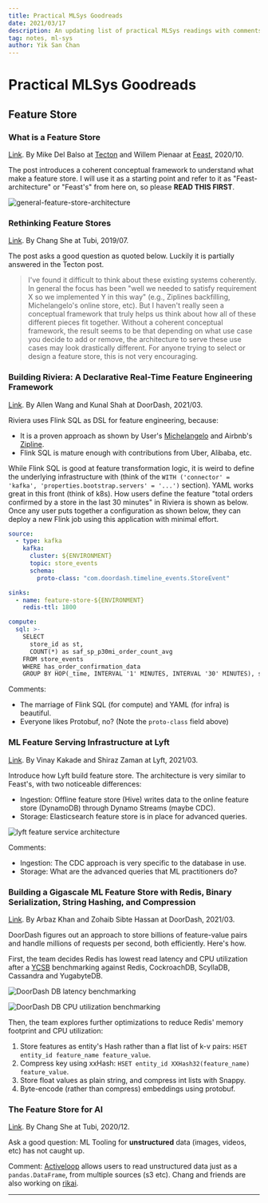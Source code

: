 ```yaml
---
title: Practical MLSys Goodreads
date: 2021/03/17
description: An updating list of practical MLSys readings with comments.
tag: notes, ml-sys
author: Yik San Chan
---
```


# Practical MLSys Goodreads

## Feature Store

### What is a Feature Store

[Link](https://www.tecton.ai/blog/what-is-a-feature-store/). By Mike Del Balso at [Tecton](https://tecton.ai) and Willem Pienaar at [Feast](https://feast.dev), 2020/10.

The post introduces a coherent conceptual framework to understand what make a feature store. I will use it as a starting point and refer to it as "Feast-architecture" or "Feast's" from here on, so please **READ THIS FIRST**.

![general-feature-store-architecture](/images/practical-mlsys-goodreads/general-feature-store-architecture.png)

### Rethinking Feature Stores

[Link](https://medium.com/data-for-ai/rethinking-feature-stores-74963c2596f0). By Chang She at Tubi, 2019/07.

The post asks a good question as quoted below. Luckily it is partially answered in the Tecton post.

> I've found it difficult to think about these existing systems coherently. In general the focus has been "well we needed to satisfy requirement X so we implemented Y in this way" (e.g., Ziplines backfilling, Michelangelo's online store, etc). But I haven't really seen a conceptual framework that truly helps us think about how all of these different pieces fit together. Without a coherent conceptual framework, the result seems to be that depending on what use case you decide to add or remove, the architecture to serve these use cases may look drastically different. For anyone trying to select or design a feature store, this is not very encouraging.

### Building Riviera: A Declarative Real-Time Feature Engineering Framework

[Link](https://doordash.engineering/2021/03/04/building-a-declarative-real-time-feature-engineering-framework/). By Allen Wang and Kunal Shah at DoorDash, 2021/03.

Riviera uses Flink SQL as DSL for feature engineering, because:

- It is a proven approach as shown by User's [Michelangelo](https://eng.uber.com/michelangelo-machine-learning-platform/) and Airbnb's [Zipline](https://databricks.com/session/zipline-airbnbs-machine-learning-data-management-platform).
- Flink SQL is mature enough with contributions from Uber, Alibaba, etc.

While Flink SQL is good at feature transformation logic, it is weird to define the underlying infrastructure with (think of the `WITH ('connector' = 'kafka', 'properties.bootstrap.servers' = '...')` section). YAML works great in this front (think of k8s). How users define the feature "total orders confirmed by a store in the last 30 minutes" in Riviera is shown as below. Once any user puts together a configuration as shown below, they can deploy a new Flink job using this application with minimal effort.

```yaml
source:
  - type: kafka
    kafka:
      cluster: ${ENVIRONMENT}
      topic: store_events
      schema:
        proto-class: "com.doordash.timeline_events.StoreEvent"

sinks:
  - name: feature-store-${ENVIRONMENT}
    redis-ttl: 1800

compute:
  sql: >-
    SELECT 
      store_id as st,
      COUNT(*) as saf_sp_p30mi_order_count_avg
    FROM store_events
    WHERE has_order_confirmation_data
    GROUP BY HOP(_time, INTERVAL '1' MINUTES, INTERVAL '30' MINUTES), store_id
```

Comments:

- The marriage of Flink SQL (for compute) and YAML (for infra) is beautiful.
- Everyone likes Protobuf, no? (Note the `proto-class` field above)

### ML Feature Serving Infrastructure at Lyft

[Link](https://eng.lyft.com/ml-feature-serving-infrastructure-at-lyft-d30bf2d3c32a). By Vinay Kakade and Shiraz Zaman at Lyft, 2021/03.

Introduce how Lyft build feature store. The architecture is very similar to Feast's, with two noticeable differences:

- Ingestion: Offline feature store (Hive) writes data to the online feature store (DynamoDB) through Dynamo Streams (maybe CDC).
- Storage: Elasticsearch feature store is in place for advanced queries.

![lyft feature service architecture](/images/practical-mlsys-goodreads/lyft-feature-service-architecture.png)

Comments:

- Ingestion: The CDC approach is very specific to the database in use.
- Storage: What are the advanced queries that ML practitioners do?

### Building a Gigascale ML Feature Store with Redis, Binary Serialization, String Hashing, and Compression

[Link](https://doordash.engineering/2020/11/19/building-a-gigascale-ml-feature-store-with-redis/). By Arbaz Khan and Zohaib Sibte Hassan at DoorDash, 2021/03.

DoorDash figures out an approach to store billions of feature-value pairs and handle millions of requests per second, both efficiently. Here's how.

First, the team decides Redis has lowest read latency and CPU utilization after a [YCSB](https://github.com/brianfrankcooper/YCSB) benchmarking against Redis, CockroachDB, ScyllaDB, Cassandra and YugabyteDB.

![DoorDash DB latency benchmarking](/images/practical-mlsys-goodreads/doordash-db-latency-benchmarking.png)

![DoorDash DB CPU utilization benchmarking](/images/practical-mlsys-goodreads/doordash-db-cpu-utilization-benchmarking.jpeg)

Then, the team explores further optimizations to reduce Redis' memory footprint and CPU utilization:

1. Store features as entity's Hash rather than a flat list of k-v pairs: `HSET entity_id feature_name feature_value`.
1. Compress key using xxHash: `HSET entity_id XXHash32(feature_name) feature_value`.
1. Store float values as plain string, and compress int lists with Snappy.
1. Byte-encode (rather than compress) embeddings using protobuf.

### The Feature Store for AI

[Link](https://medium.com/swlh/the-feature-store-for-ai-45dea7922063). By Chang She at Tubi, 2020/12.

Ask a good question: ML Tooling for **unstructured** data (images, videos, etc) has not caught up.

Comment: [Activeloop](https://github.com/activeloopai/hub) allows users to read unstructured data just as a `pandas.DataFrame`, from multiple sources (s3 etc). Chang and friends are also working on [rikai](https://github.com/eto-ai/rikai).

---

